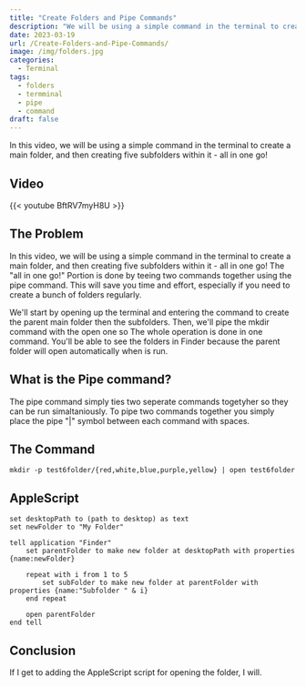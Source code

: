 ```yaml
---
title: "Create Folders and Pipe Commands"
description: "We will be using a simple command in the terminal to create a main folder, and then creating five subfolders within it - all in one go!"
date: 2023-03-19
url: /Create-Folders-and-Pipe-Commands/
image: /img/folders.jpg
categories:
  - Terminal
tags:
  - folders
  - termminal
  - pipe
  - command
draft: false
---
```


In this video, we will be using a simple command in the terminal to create a main folder, and then creating five subfolders within it - all in one go!

## Video

{{< youtube BftRV7myH8U >}}

## The Problem

In this video, we will be using a simple command in the terminal to create a main folder, and then creating five subfolders within it - all in one go! The "all in one go!" Portion is done by teeing two commands together using the pipe command. This will save you time and effort, especially if you need to create a bunch of folders regularly.

We'll start by opening up the terminal and entering the command to create the parent main folder then the subfolders. Then, we'll pipe the mkdir command with the open one so The whole operation is done in one command. You'll be able to see the folders in Finder because the parent folder will open automatically when is run. 

## What is the Pipe command?

The pipe command simply ties two seperate commands togetyher so they can be run simaltaniously. To pipe two commands together you simply place the pipe "|" symbol between each command with spaces. 

## The Command

```
mkdir -p test6folder/{red,white,blue,purple,yellow} | open test6folder
```

## AppleScript

```applescript
set desktopPath to (path to desktop) as text
set newFolder to "My Folder"

tell application "Finder"
	set parentFolder to make new folder at desktopPath with properties {name:newFolder}
	
	repeat with i from 1 to 5
		set subFolder to make new folder at parentFolder with properties {name:"Subfolder " & i}
	end repeat
	
	open parentFolder
end tell
```

## Conclusion

If I get to adding the AppleScript script for opening the folder, I will. 